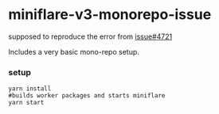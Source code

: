 # miniflare-v3-monorepo-issue

supposed to reproduce the error from [issue#4721](https://github.com/cloudflare/workers-sdk/issues/4721)


Includes a very basic mono-repo setup.

### setup

```shell
yarn install
#builds worker packages and starts miniflare
yarn start 
```


